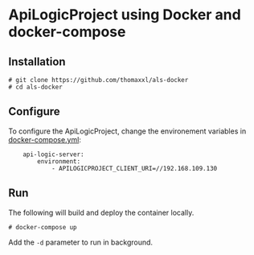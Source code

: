 # ApiLogicProject using Docker and docker-compose

## Installation

```
# git clone https://github.com/thomaxxl/als-docker
# cd als-docker
```

## Configure

To configure the ApiLogicProject, change the environement variables in [docker-compose.yml](docker-compose.yml):
```
    api-logic-server:
        environment:
            - APILOGICPROJECT_CLIENT_URI=//192.168.109.130
```

## Run

The following will build and deploy the container locally.

```
# docker-compose up
```

Add the `-d` parameter to run in background.


